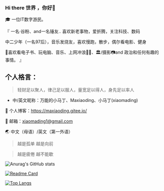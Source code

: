 

### Hi there 世界 ，你好👋


🎓 一位IT数字游民。




『
一名·谷粉、and一名锤友..
喜欢新老事物，爱折腾，关注科技、数码

中二少年（一名97后），音乐发烧友，喜欢慢跑，散步，偶尔看电影、健身

🌊喜欢看电子书、玩电脑、音乐、上网冲浪🏄🏿、🏛️/摄影📷and 政治和任何有趣的事情。
』

## 个人格言：
> 轻财足以聚人，律己足以服人，量宽足以得人，身先足以率人
> 
- 中/英文昵称：万能的小马丁、Maxiaoding、小马丁(xiaomading)

🤩 个人博客：https://maxiaoding.gitee.io/

📮 邮箱：xiaomading1@gmail.com

🌏 中文（母语）/英文（第一外语）

> 越是孤单 越是向前

> 越是疲倦 越不能歇


![Anurag's GitHub stats](https://github-readme-stats.vercel.app/api?username=maxiaoding&show_icons=true&theme=radical)

[![Readme Card](https://github-readme-stats.vercel.app/api/pin/?username=maxiaoding&repo=github-readme-stats)](https://github.com/anuraghazra/github-readme-stats)


[![Top Langs](https://github-readme-stats.vercel.app/api/top-langs/?username=maxiaoding&layout=compact)](https://github.com/anuraghazra/github-readme-stats)


